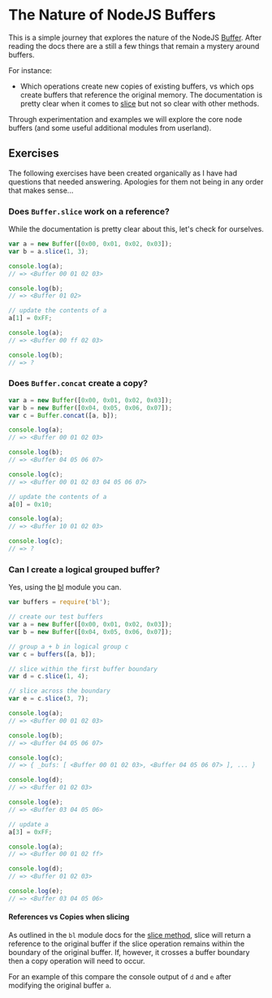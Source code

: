 # The Nature of NodeJS Buffers

This is a simple journey that explores the nature of the NodeJS
[Buffer](http://nodejs.org/api/buffer.html).  After reading the docs there
are a still a few things that remain a mystery around buffers.

For instance:

- Which operations create new copies of existing buffers, vs which ops
  create buffers that reference the original memory.  The documentation is
  pretty clear when it comes to
  [slice](http://nodejs.org/api/buffer.html#buffer_buf_slice_start_end)
  but not so clear with other methods.

Through experimentation and examples we will explore the core node
buffers (and some useful additional modules from userland).

## Exercises

The following exercises have been created organically as I have had
questions that needed answering.  Apologies for them not being in any
order that makes sense...

### Does `Buffer.slice` work on a reference?

While the documentation is pretty clear about this, let's check for
ourselves.

```js
var a = new Buffer([0x00, 0x01, 0x02, 0x03]);
var b = a.slice(1, 3);

console.log(a);
// => <Buffer 00 01 02 03>

console.log(b);
// => <Buffer 01 02>

// update the contents of a
a[1] = 0xFF;

console.log(a);
// => <Buffer 00 ff 02 03>

console.log(b);
// => ?
```

### Does `Buffer.concat` create a copy?

```js
var a = new Buffer([0x00, 0x01, 0x02, 0x03]);
var b = new Buffer([0x04, 0x05, 0x06, 0x07]);
var c = Buffer.concat([a, b]);

console.log(a);
// => <Buffer 00 01 02 03>

console.log(b);
// => <Buffer 04 05 06 07>

console.log(c);
// => <Buffer 00 01 02 03 04 05 06 07>

// update the contents of a
a[0] = 0x10;

console.log(a);
// => <Buffer 10 01 02 03>

console.log(c);
// => ?
```

### Can I create a logical grouped buffer?

Yes, using the [bl](https://github.com/rvagg/bl) module you can. 

```js
var buffers = require('bl');

// create our test buffers
var a = new Buffer([0x00, 0x01, 0x02, 0x03]);
var b = new Buffer([0x04, 0x05, 0x06, 0x07]);

// group a + b in logical group c
var c = buffers([a, b]);

// slice within the first buffer boundary
var d = c.slice(1, 4);

// slice across the boundary
var e = c.slice(3, 7);

console.log(a);
// => <Buffer 00 01 02 03>

console.log(b);
// => <Buffer 04 05 06 07>

console.log(c);
// => { _bufs: [ <Buffer 00 01 02 03>, <Buffer 04 05 06 07> ], ... }

console.log(d);
// => <Buffer 01 02 03>

console.log(e);
// => <Buffer 03 04 05 06>

// update a
a[3] = 0xFF;

console.log(a);
// => <Buffer 00 01 02 ff>

console.log(d);
// => <Buffer 01 02 03>

console.log(e);
// => <Buffer 03 04 05 06>
```

#### References vs Copies when slicing

As outlined in the `bl` module docs for the
[slice method](https://github.com/rvagg/bl#blslice-start--end--), slice
will return a reference to the original buffer if the slice operation 
remains within the boundary of the original buffer.  If, however, it crosses
a buffer boundary then a copy operation will need to occur.

For an example of this compare the console output of `d` and `e` after 
modifying the original buffer `a`.
